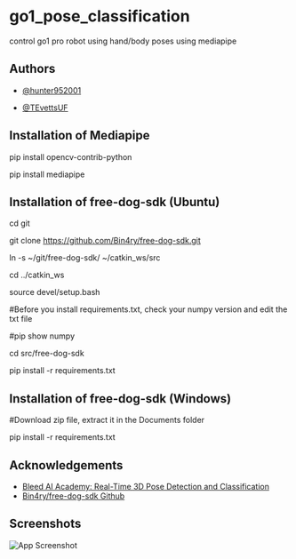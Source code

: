 
# go1_pose_classification

control go1 pro robot using hand/body poses using mediapipe


## Authors

- [@hunter952001](https://www.github.com/hunter952001)

- [@TEvettsUF](https://www.github.com/TEvettsUF)


## Installation of Mediapipe

pip install opencv-contrib-python

pip install mediapipe


## Installation of free-dog-sdk (Ubuntu)

cd git

git clone https://github.com/Bin4ry/free-dog-sdk.git

ln -s ~/git/free-dog-sdk/ ~/catkin_ws/src

cd ../catkin_ws

source devel/setup.bash

#Before you install requirements.txt, check your numpy version and edit the txt file

#pip show numpy

cd src/free-dog-sdk

pip install -r requirements.txt

## Installation of free-dog-sdk (Windows)

#Download zip file, extract it in the Documents folder

pip install -r requirements.txt

## Acknowledgements

 - [Bleed AI Academy: Real-Time 3D Pose Detection and Classification](https://www.youtube.com/watch?v=aySurynUNAw)
 - [Bin4ry/free-dog-sdk Github](https://github.com/Bin4ry/free-dog-sdk)



## Screenshots

![App Screenshot](https://imgur.com/pdCpgEl)


